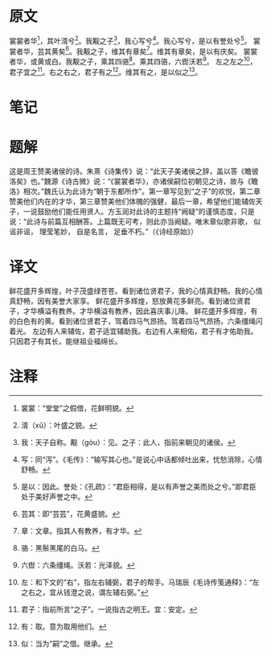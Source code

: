 # 原文
裳裳者华[^1]，其叶湑兮[^2]。我觏之子[^3]，我心写兮[^4]。我心写兮，是以有誉处兮[^5]。
裳裳者华，芸其黄矣[^6]。我觏之子，维其有章矣[^7]。维其有章矣，是以有庆矣。
裳裳者华，或黄或白。我觏之子，乘其四骆[^8]。乘其四骆，六辔沃若[^9]。
左之左之[^10]，君子宜之[^11]。右之右之，君子有之[^12]。维其有之，是以似之[^13]。
# 笔记

# 题解
这是周王赞美诸侯的诗。朱熹《诗集传》说：“此天子美诸侯之辞，盖以答《瞻彼洛矣》也。”魏源《诗古微》说：“《裳裳者华》，亦诸侯嗣位初朝见之诗，故与《瞻洛》相次。”魏氏认为此诗为“朝于东都所作”。第一章写见到“之子”的欢悦，第二章赞美他们内在的才华，第三章赞美他们体魄的强健，最后一章，希望他们能辅佐天子，一说鼓励他们能任用贤人。方玉润对此诗的主题持“阙疑”的谨慎态度，只是说：“此诗与前篇互相酬答。上篇既无可考，则此亦当阙疑。唯末章似歌非歌， 似谣非谣， 理莹笔妙， 自是名言， 足垂不朽。”（《诗经原始》）
# 译文
鲜花盛开多辉煌，叶子茂盛绿苍苍。看到诸位贤君子，我的心情真舒畅。我的心情真舒畅，因有美誉大家享。
鲜花盛开多辉煌，怒放黄花多鲜亮。看到诸位贤君子，才华横溢有教养。才华横溢有教养，因此喜庆事儿降。
鲜花盛开多辉煌，有的白色有的黄。看到诸位贤君子，驾着四马气昂扬。驾着四马气昂扬，六条缰绳闪着光。
左边有人来辅佐，君子适宜辅助我。右边有人来相佑，君子有才佑助我。只因君子有其长，能继祖业福绵长。
# 注释

[^1]: 裳裳：“堂堂”之假借，花鲜明貌。
[^2]: 湑（xǔ）：叶盛之貌。
[^3]: 我：天子自称。觏（gòu）：见。之子：此人，指前来朝见的诸侯。
[^4]: 写：同“泻”。《毛传》：“输写其心也。”是说心中话都倾吐出来，忧愁消除，心情舒畅。
[^5]: 是以：因此。誉处：《孔疏》：“君臣相得，是以有声誉之美而处之兮。”即君臣处于美好声誉之中。
[^6]: 芸其：即“芸芸”，花黄盛貌。
[^7]: 章：文章。指其人有教养，有才华。
[^8]: 骆：黑鬃黑尾的白马。
[^9]: 六辔：六条缰绳。沃若：光泽貌。
[^10]: 左：和下文的“右”，指左右辅弼，君子的帮手。马瑞辰《毛诗传笺通释》：“左之右之，宜从钱澄之说，谓左辅右弼。”
[^11]: 君子：指前所言“之子”。一说指古之明王。宜：安定。
[^12]: 有：取。意为取用他们。
[^13]: 似：当为“嗣”之借。继承。